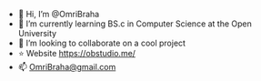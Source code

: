- 👋 Hi, I’m @OmriBraha
- 🌱 I’m currently learning BS.c in Computer Science at the Open University
- 💞️ I’m looking to collaborate on a cool project
- :star: Website https://obstudio.me/
- 📫 OmriBraha@gmail.com


<!---
OmriBraha/OmriBraha is a ✨ special ✨ repository because its `README.md` (this file) appears on your GitHub profile.
You can click the Preview link to take a look at your changes.
--->
